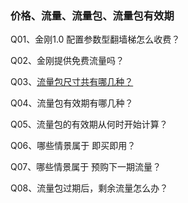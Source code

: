 ### 价格、流量、流量包、流量包有效期
Q01、金刚1.0 配置参数型翻墙梯怎么收费？

Q02、金刚提供免费流量吗？

Q03、[流量包尺寸共有哪几种？](https://a2zitpro.github.io/web/Size.md)

Q04、流量包有效期有哪几种？

Q05、流量包的有效期从何时开始计算？

Q06、哪些情景属于 即买即用？

Q07、哪些情景属于 预购下一期流量？

Q08、流量包过期后，剩余流量怎么办？
